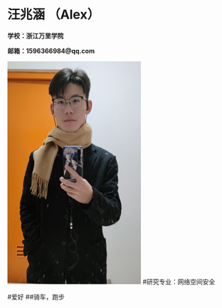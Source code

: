 <tr>
<h1>汪兆涵 （Alex）</h1>
<p><b>学校：浙江万里学院</b></p>
<p><b>邮箱：1596366984@qq.com</b></p>
<td with="25%">
<img src="IMG_20201129_094153.jpg" width="300" height="500">
#研究专业：网络空间安全

#爱好
##骑车，跑步
